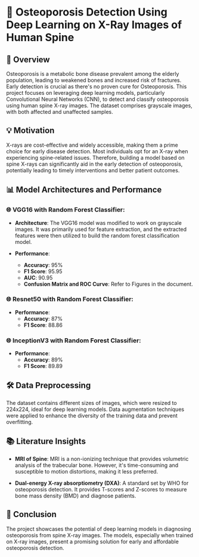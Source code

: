 # 🦴 **Osteoporosis Detection Using Deep Learning on X-Ray Images of Human Spine**

## 🌟 **Overview**

Osteoporosis is a metabolic bone disease prevalent among the elderly population, leading to weakened bones and increased risk of fractures. Early detection is crucial as there's no proven cure for Osteoporosis. This project focuses on leveraging deep learning models, particularly Convolutional Neural Networks (CNN), to detect and classify osteoporosis using human spine X-ray images. The dataset comprises grayscale images, with both affected and unaffected samples.

## 💡 **Motivation**

X-rays are cost-effective and widely accessible, making them a prime choice for early disease detection. Most individuals opt for an X-ray when experiencing spine-related issues. Therefore, building a model based on spine X-rays can significantly aid in the early detection of osteoporosis, potentially leading to timely interventions and better patient outcomes.


## 📊 **Model Architectures and Performance**

### 🌐 **VGG16 with Random Forest Classifier**:

- **Architecture**: The VGG16 model was modified to work on grayscale images. It was primarily used for feature extraction, and the extracted features were then utilized to build the random forest classification model.
  
- **Performance**:
  - **Accuracy**: 95%
  - **F1 Score**: 95.95
  - **AUC**: 90.95
  - **Confusion Matrix and ROC Curve**: Refer to Figures in the document.

### 🌐 **Resnet50 with Random Forest Classifier**:

- **Performance**:
  - **Accuracy**: 87%
  - **F1 Score**: 88.86

### 🌐 **InceptionV3 with Random Forest Classifier**:

- **Performance**:
  - **Accuracy**: 89%
  - **F1 Score**: 89.89

## 🛠 **Data Preprocessing**

The dataset contains different sizes of images, which were resized to 224x224, ideal for deep learning models. Data augmentation techniques were applied to enhance the diversity of the training data and prevent overfitting.

## 📚 **Literature Insights**

- **MRI of Spine**: MRI is a non-ionizing technique that provides volumetric analysis of the trabecular bone. However, it's time-consuming and susceptible to motion distortions, making it less preferred.
  
- **Dual-energy X-ray absorptiometry (DXA)**: A standard set by WHO for osteoporosis detection. It provides T-scores and Z-scores to measure bone mass density (BMD) and diagnose patients.

## 🏁 **Conclusion**

The project showcases the potential of deep learning models in diagnosing osteoporosis from spine X-ray images. The models, especially when trained on X-ray images, present a promising solution for early and affordable osteoporosis detection.



